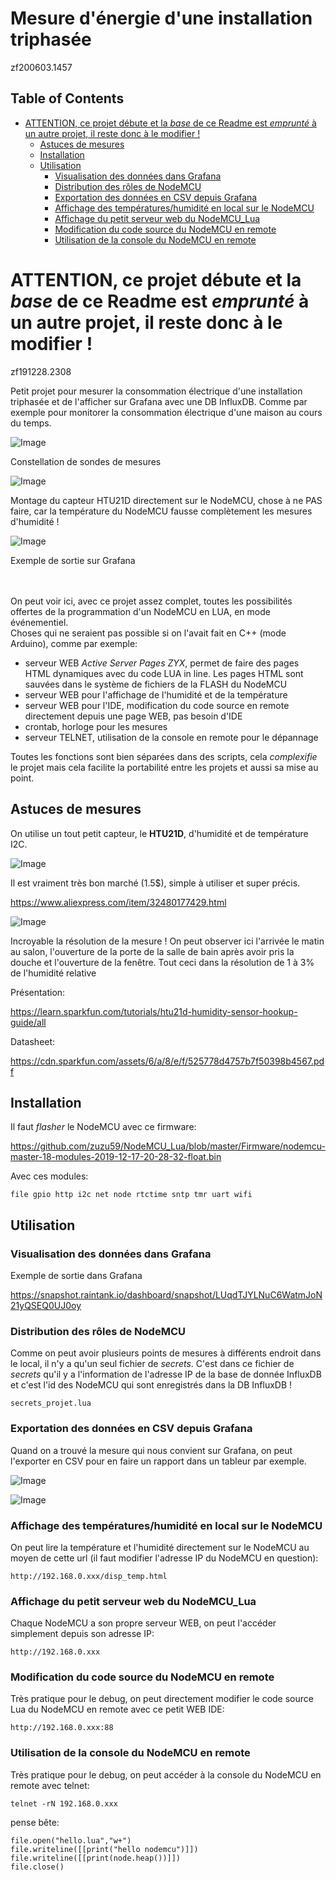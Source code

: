 # Mesure d'énergie d'une installation triphasée

zf200603.1457

<!-- TOC titleSize:2 tabSpaces:2 depthFrom:1 depthTo:6 withLinks:1 updateOnSave:1 orderedList:0 skip:1 title:1 charForUnorderedList:* -->
## Table of Contents
* [ATTENTION, ce projet débute et la *base* de ce Readme est *emprunté* à un autre projet, il reste donc à le modifier !](#attention-ce-projet-débute-et-la-base-de-ce-readme-est-emprunté-à-un-autre-projet-il-reste-donc-à-le-modifier-)
  * [Astuces de mesures](#astuces-de-mesures)
  * [Installation](#installation)
  * [Utilisation](#utilisation)
    * [Visualisation des données dans Grafana](#visualisation-des-données-dans-grafana)
    * [Distribution des rôles de NodeMCU](#distribution-des-rôles-de-nodemcu)
    * [Exportation des données en CSV depuis Grafana](#exportation-des-données-en-csv-depuis-grafana)
    * [Affichage des températures/humidité en local sur le NodeMCU](#affichage-des-températureshumidité-en-local-sur-le-nodemcu)
    * [Affichage du petit serveur web du NodeMCU_Lua](#affichage-du-petit-serveur-web-du-nodemculua)
    * [Modification du code source du NodeMCU en remote](#modification-du-code-source-du-nodemcu-en-remote)
    * [Utilisation de la console du NodeMCU en remote](#utilisation-de-la-console-du-nodemcu-en-remote)
<!-- /TOC -->

# ATTENTION, ce projet débute et la *base* de ce Readme est *emprunté* à un autre projet, il reste donc à le modifier !
zf191228.2308




Petit projet pour mesurer la consommation électrique d'une installation triphasée et de l'afficher sur Grafana avec une DB InfluxDB. Comme par exemple pour monitorer la consommation électrique d'une maison au cours du temps.

![Image](https://zraw.githubusercontent.com/zuzu59/NodeMCU_Lua/master/Mesures/humidity/bolo/img/Constellation_sondes_mesures.jpg)





Constellation de sondes de mesures

![Image](https://zraw.githubusercontent.com/zuzu59/NodeMCU_Lua/master/Mesures/humidity/bolo/img/htu21d_on_NodeMCU.jpg)

Montage du capteur HTU21D directement sur le NodeMCU, chose à ne PAS faire, car la température du NodeMCU fausse complètement les mesures d'humidité !

![Image](https://zraw.githubusercontent.com/zuzu59/NodeMCU_Lua/master/Mesures/humidity/bolo/img/exemple_de_mesures_1.png)

Exemple de sortie sur Grafana


<br><br>
On peut voir ici, avec ce projet assez complet, toutes les possibilités offertes de la programmation d'un NodeMCU en LUA, en mode événementiel. <br>
Choses qui ne seraient pas possible si on l'avait fait en C++ (mode Arduino), comme par exemple:

* serveur WEB *Active Server Pages ZYX*, permet de faire des pages HTML dynamiques avec du code LUA in line. Les pages HTML sont sauvées dans le système de fichiers de la FLASH du NodeMCU
* serveur WEB pour l'affichage de l'humidité et de la température
* serveur WEB pour l'IDE, modification du code source en remote directement depuis une page WEB, pas besoin d'IDE
* crontab, horloge pour les mesures
* serveur TELNET, utilisation de la console en remote pour le dépannage

Toutes les fonctions sont bien séparées dans des scripts, cela *complexifie* le projet mais cela facilite la portabilité entre les projets et aussi sa mise au point.


## Astuces de mesures

On utilise un tout petit capteur, le **HTU21D**, d'humidité et de température I2C.

![Image](https://zraw.githubusercontent.com/zuzu59/NodeMCU_Lua/master/Mesures/humidity/bolo/img/HTU21D.jpg)

Il est vraiment très bon marché (1.5$), simple à utiliser et super précis.

https://www.aliexpress.com/item/32480177429.html

![Image](https://zraw.githubusercontent.com/zuzu59/NodeMCU_Lua/master/Mesures/humidity/bolo/img/super_definition_capteur_htu21d.jpg)

Incroyable la résolution de la mesure ! On peut observer ici l'arrivée le matin au salon, l'ouverture de la porte de la salle de bain après avoir pris la douche et l'ouverture de la fenêtre. Tout ceci dans la résolution de 1 à 3% de l'humidité relative

Présentation:

https://learn.sparkfun.com/tutorials/htu21d-humidity-sensor-hookup-guide/all

Datasheet:

https://cdn.sparkfun.com/assets/6/a/8/e/f/525778d4757b7f50398b4567.pdf


## Installation

Il faut *flasher* le NodeMCU avec ce firmware:

https://github.com/zuzu59/NodeMCU_Lua/blob/master/Firmware/nodemcu-master-18-modules-2019-12-17-20-28-32-float.bin

Avec ces modules:
```
file gpio http i2c net node rtctime sntp tmr uart wifi
```

## Utilisation

### Visualisation des données dans Grafana

Exemple de sortie dans Grafana

https://snapshot.raintank.io/dashboard/snapshot/LUqdTJYLNuC6WatmJoN21yQSEQ0UJ0oy


### Distribution des rôles de NodeMCU

Comme on peut avoir plusieurs points de mesures à différents endroit dans le local, il n'y a qu'un seul fichier de *secrets*. C'est dans ce fichier de *secrets* qu'il y a l'information de l'adresse IP de la base de donnée InfluxDB et c'est l'id des NodeMCU qui sont enregistrés dans la DB InfluxDB !<br>

```
secrets_projet.lua
```


### Exportation des données en CSV depuis Grafana

Quand on a trouvé la mesure qui nous convient sur Grafana, on peut l'exporter en CSV pour en faire un rapport dans un tableur par exemple.

![Image](https://zraw.githubusercontent.com/zuzu59/NodeMCU_Lua/master/Mesures/humidity/bolo/img/exportation_data_csv.png)

![Image](https://zraw.githubusercontent.com/zuzu59/NodeMCU_Lua/master/Mesures/humidity/bolo/img/coisir_series_as_columns.png)


### Affichage des températures/humidité en local sur le NodeMCU

On peut lire la température et l'humidité directement sur le NodeMCU au moyen de cette url (il faut modifier l'adresse IP du NodeMCU en question):

```
http://192.168.0.xxx/disp_temp.html
```


### Affichage du petit serveur web du NodeMCU_Lua

Chaque NodeMCU a son propre serveur WEB, on peut l'accéder simplement depuis son adresse IP:

```
http://192.168.0.xxx
```


### Modification du code source du NodeMCU en remote

Très pratique pour le debug, on peut directement modifier le code source Lua du NodeMCU en remote avec ce petit WEB IDE:

```
http://192.168.0.xxx:88
```


### Utilisation de la console du NodeMCU en remote

Très pratique pour le debug, on peut accéder à la console du NodeMCU en remote avec telnet:

```
telnet -rN 192.168.0.xxx
```






pense bête:

```
file.open("hello.lua","w+")
file.writeline([[print("hello nodemcu")]])
file.writeline([[print(node.heap())]])
file.close()
```
